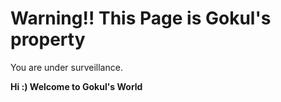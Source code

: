 # Warning!! This Page is Gokul's property
You are under surveillance.

**Hi  :)
Welcome to Gokul's World**


